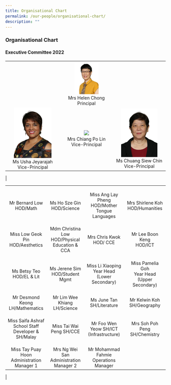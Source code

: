 ```yaml
---
title: Organisational Chart
permalink: /our-people/organisational-chart/
description: ""
---
```

### **Organisational Chart**
#### **Executive Committee 2022**

| | | |
|:---:|:---:|:---:|
|  | <img src="/images/organisation1.png" style="width:50%"><br>Mrs Helen Chong<br>Principal |  |
| <img src="/images/organisation2.png" style="width:75%"><br>Ms Usha Jeyarajah<br>Vice-Principal | <img src="/images/organisation3.png" style="width:50%"><br>Mrs Chiang Po Lin<br>Vice-Principal | <img src="/images/organisation4.png" style="width:75%"><br>Ms Chuang Siew Chin<br>Vice-Principal |
| 

|  |  |  |  |
|:---:|:---:|:---:|:---:|
| <br>Mr Bernard Low<br> HOD/Math |   <br>Ms Ho Sze Gin<br> HOD/Science | <br>Miss Ang Lay Pheng<br> HOD/Mother Tongue Languages | <br> Mrs Shirlene Koh<br> HOD/Humanities |
|   <br>Miss Low Geok Pin <br>HOD/Aesthetics |  <br>Mdm Christina Low<br> HOD/Physical Education & CCA |  <br>Mrs Chris Kwok<br> HOD/ CCE | <br>Mr Lee Boon Keng<br> HOD/ICT |
|   <br>Ms Betsy Teo<br> HOD/EL & Lit |  <br>Ms Jerene Sim<br> HOD/Student Mgmt  |  <br>Miss Li Xiaoping<br> Year Head (Lower Secondary) |  <br>Miss Pamelia Goh<br> Year Head  (Upper Secondary) |
| <br>Mr Desmond Keong<br> LH/Mathematics | <br>Mr Lim Wee Khiang<br> LH/Science | <br>Ms June Tan<br> SH/Literature |  <br>Mr Kelwin Koh<br> SH/Geography |
| <br>Miss Saifa Ashraf<br>School Staff Developer  &  SH/Malay  | <br>Miss Tai Wai Peng SH/CCE | <br>Mr Foo Wen Yeow SH/ICT (Infrastructure) |  <br>Mrs Soh Poh Peng SH/Chemistry |
| <br>Miss Tay Puay Hoon<br>Administration Manager 1 | <br>Mrs Ng Wei San<br> Administration Manager 2 | <br>Mr Mohammad Fahmie<br> Operations Manager |  |
|